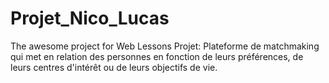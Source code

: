 # Projet_Nico_Lucas
The awesome project for Web Lessons
Projet:
Plateforme de matchmaking qui met en relation des personnes en fonction de leurs préférences, de leurs centres d'intérêt ou de leurs objectifs de vie.
